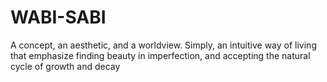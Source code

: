 # WABI-SABI

A concept, an aesthetic, and a worldview. Simply, an intuitive way of living that emphasize finding beauty in imperfection, and accepting the natural cycle of growth and decay
